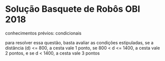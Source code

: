 # Solução Basquete de Robôs OBI 2018

conhecimentos prévios: condicionais

para resolver essa questão, basta avaliar as condições estipuladas, se a distância (d) <= 800, a cesta vale 1 ponto, se 800 < d <= 1400, a cesta vale 2 pontos, e se d < 1400, a cesta vale 3 pontos
